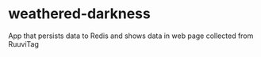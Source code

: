 # weathered-darkness
App that persists data to Redis and shows data in web page collected from RuuviTag
